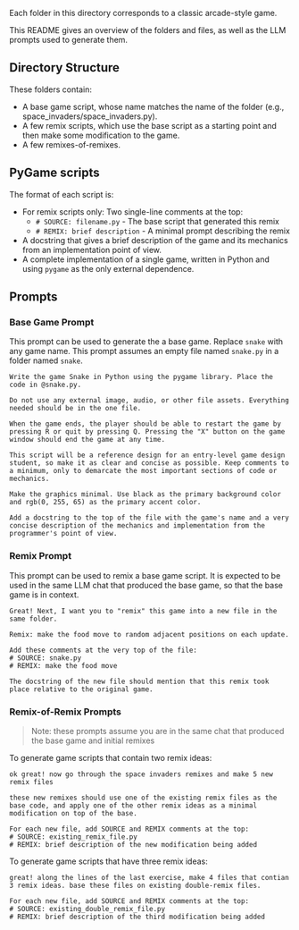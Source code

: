Each folder in this directory corresponds to a classic arcade-style game.

This README gives an overview of the folders and files, as well as the LLM prompts used to generate them.

## Directory Structure

These folders contain:
- A base game script, whose name matches the name of the folder (e.g., space_invaders/space_invaders.py).
- A few remix scripts, which use the base script as a starting point and then make some modification to the game.
- A few remixes-of-remixes.

## PyGame scripts
The format of each script is:
- For remix scripts only: Two single-line comments at the top:
  - `# SOURCE: filename.py` - The base script that generated this remix
  - `# REMIX: brief description` - A minimal prompt describing the remix
- A docstring that gives a brief description of the game and its mechanics from an implementation point of view.
- A complete implementation of a single game, written in Python and using `pygame` as the only external dependence.

## Prompts

### Base Game Prompt

This prompt can be used to generate the a base game. Replace `snake` with any game name. This prompt assumes an empty file named `snake.py` in a folder named `snake`.

```
Write the game Snake in Python using the pygame library. Place the code in @snake.py. 

Do not use any external image, audio, or other file assets. Everything needed should be in the one file.

When the game ends, the player should be able to restart the game by pressing R or quit by pressing Q. Pressing the "X" button on the game window should end the game at any time.

This script will be a reference design for an entry-level game design student, so make it as clear and concise as possible. Keep comments to a minimum, only to demarcate the most important sections of code or mechanics. 

Make the graphics minimal. Use black as the primary background color and rgb(0, 255, 65) as the primary accent color.

Add a docstring to the top of the file with the game's name and a very concise description of the mechanics and implementation from the programmer's point of view.
```

### Remix Prompt

This prompt can be used to remix a base game script. It is expected to be used in the same LLM chat that produced the base game, so that the base game is in context.

```
Great! Next, I want you to "remix" this game into a new file in the same folder.

Remix: make the food move to random adjacent positions on each update.

Add these comments at the very top of the file:
# SOURCE: snake.py
# REMIX: make the food move

The docstring of the new file should mention that this remix took place relative to the original game.
```

### Remix-of-Remix Prompts

> Note: these prompts assume you are in the same chat that produced the base game and initial remixes

To generate game scripts that contain two remix ideas:

```
ok great! now go through the space invaders remixes and make 5 new remix files

these new remixes should use one of the existing remix files as the base code, and apply one of the other remix ideas as a minimal modification on top of the base.

For each new file, add SOURCE and REMIX comments at the top:
# SOURCE: existing_remix_file.py
# REMIX: brief description of the new modification being added
```

To generate game scripts that have three remix ideas:

```
great! along the lines of the last exercise, make 4 files that contian 3 remix ideas. base these files on existing double-remix files.

For each new file, add SOURCE and REMIX comments at the top:
# SOURCE: existing_double_remix_file.py  
# REMIX: brief description of the third modification being added
```